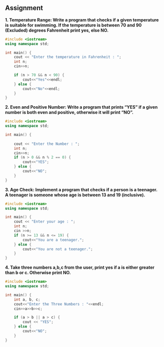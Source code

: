 ## Assignment


**1. Temperature Range: Write a program that checks if a given temperature is suitable for swimming. If the temperature is between 70 and 90 (Excluded) degrees Fahrenheit print yes, else NO.**

```cpp
#include <iostream>
using namespace std;

int main() {
    cout << "Enter the temperature in Fahrenheit : ";
    int n;
    cin>>n;

    if (n > 70 && n < 90) {
        cout<<"Yes"<<endl;
    } else {
        cout<<"No"<<endl;
    }
}

```



**2. Even and Positive Number: Write a program that prints “YES” if a given number is both even and positive, otherwise it will print “NO”.**

```cpp
#include <iostream>
using namespace std;

int main() {
    
    cout << "Enter the Number : ";
    int n;
    cin>>n;
    if (n > 0 && n % 2 == 0) {
        cout<<"YES";
    } else {
        cout<<"NO";
    }
}
```




**3. Age Check: Implement a program that checks if a person is a teenager. A teenager is someone whose age is between 13 and 19 (inclusive).**


```cpp
#include <iostream>
using namespace std;

int main() {
    cout << "Enter your age : ";
    int n;
    cin >>n;
    if (n >= 13 && n <= 19) {
        cout<<"You are a teenager.";
    } else {
        cout<<"You are not a teenager.";
    }
}
```




**4. Take three numbers a,b,c from the user, print yes if a is either greater than b or c. Otherwise print NO.**

```cpp
#include <iostream>
using namespace std;

int main() {
    int a, b, c;
    cout<<"Enter the Three Numbers : "<<endl;
    cin>>a>>b>>c;

    if (a > b || a > c) {
        cout << "YES";
    } else {
        cout<<"NO";
    }
}
```

